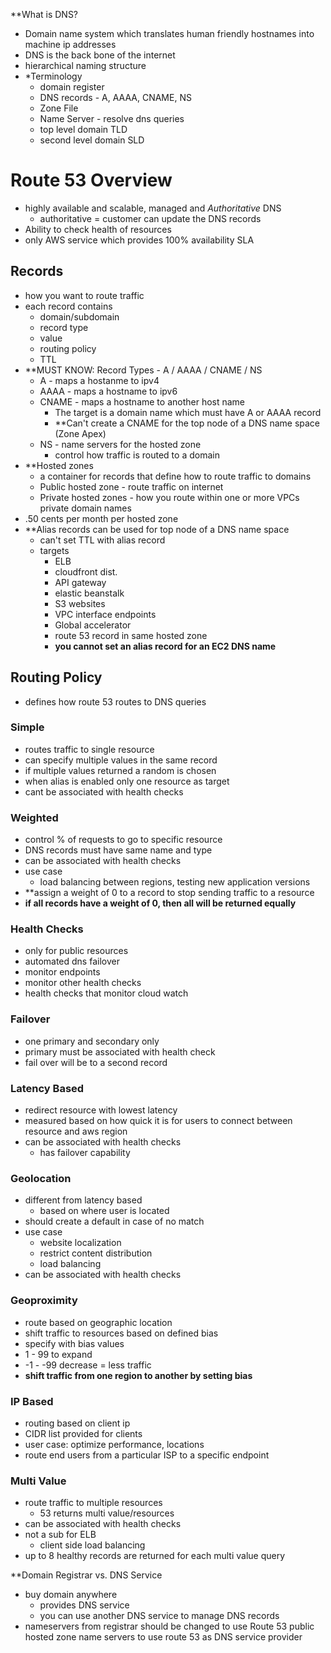 **What is DNS?
- Domain name system which translates human friendly hostnames into machine ip addresses
- DNS is the back bone of the internet
- hierarchical naming structure 
- *Terminology
	- domain register
	- DNS records - A, AAAA, CNAME, NS
	- Zone File
	- Name Server - resolve dns queries
	- top level domain TLD
	- second level domain SLD

# Route 53 Overview
- highly available and scalable, managed and *Authoritative* DNS
	- authoritative = customer can update the DNS records
- Ability to check health of resources
- only AWS service which provides 100% availability SLA

## Records
- how you want to route traffic
- each record contains
	- domain/subdomain
	- record type
	- value
	- routing policy
	- TTL
- **MUST KNOW: Record Types - A / AAAA / CNAME / NS
	- A - maps a hostanme to ipv4
	- AAAA - maps a hostname to ipv6
	- CNAME - maps a hostname to another host name
		- The target is a domain name which must have A or AAAA record
		- **Can't create a CNAME for the top node of a DNS name space (Zone Apex)
	- NS - name servers for the hosted zone
		- control how traffic is routed to a domain
- **Hosted zones
	- a container for records that define how to route traffic to domains
	- Public hosted zone - route traffic on internet
	- Private hosted zones - how you route within one or more VPCs private domain names
- .50 cents per month per hosted zone
- **Alias records can be used for top node of a DNS name space
	- can't set TTL with alias record
	- targets
		- ELB
		- cloudfront dist.
		- API gateway
		- elastic beanstalk
		- S3 websites
		- VPC interface endpoints
		- Global accelerator
		- route 53 record in same hosted zone
		- **you cannot set an alias record for an EC2 DNS name**
## Routing Policy
- defines how route 53 routes to DNS queries
### Simple 
- routes traffic to single resource
- can specify multiple values in the same record
- if multiple values returned a random is chosen
- when alias is enabled only one resource as target
- cant be associated with health checks
### Weighted
- control % of requests to go to specific resource
- DNS records must have same name and type
- can be associated with health checks
- use case
	- load balancing between regions, testing new application versions
- **assign a weight of 0 to a record to stop sending traffic to a resource
- **if all records have a weight of 0, then all will be returned equally**

### Health Checks
- only for public resources
- automated dns failover
- monitor endpoints
- monitor other health checks
- health checks that monitor cloud watch
### Failover
- one primary and secondary only
- primary must be associated with health check
- fail over will be to a second record
### Latency Based
- redirect resource with lowest latency 
- measured based on how quick it is for users to connect between resource and aws region
- can be associated with health checks 
	- has failover capability
### Geolocation
- different from latency based
	- based on where user is located
- should create a default in case of no match
- use case
	- website localization
	- restrict content distribution
	- load balancing
- can be associated with health checks
### Geoproximity
- route based on geographic location
- shift traffic to resources based on defined bias
- specify with bias values
- 1 - 99 to expand
- -1 - -99 decrease = less traffic
- **shift traffic from one region to another by setting bias**
### IP Based
- routing based on client ip
- CIDR list provided for clients 
- user case: optimize performance, locations
- route end users from a particular ISP to a specific endpoint
### Multi Value
- route traffic to multiple resources
	- 53 returns multi value/resources
- can be associated with health checks
- not a sub for ELB
	- client side load balancing
- up to 8 healthy records are returned for each multi value query

**Domain Registrar vs. DNS Service
- buy domain anywhere
	- provides DNS service
	- you can use another DNS service to manage DNS records
- nameservers from registrar should be changed to use Route 53 public hosted zone name servers to use route 53 as DNS service provider




